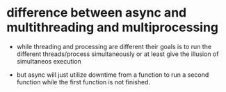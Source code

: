 # difference between async and multithreading and multiprocessing
- while threading and processing are different their goals is to run the different threads/process simultaneously 
or at least give the illusion of simultaneos execution

- but async will just utilize downtime from a function to run a second function while the first function is not finished.